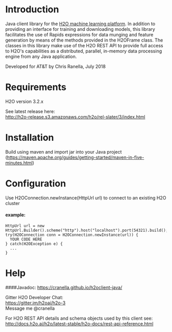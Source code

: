 # Introduction
Java client library for the <a href="http://docs.h2o.ai/h2o/latest-stable/h2o-docs/index.html">H2O machine learning platform</a>.  In
addition to providing an interface for training and downloading models, this library facilitates the use of Rapids 
expressions for data munging and feature generation by means of the methods provided in the H2OFrame class. The classes in this library
make use of the H2O REST API to provide full access to H2O's capabilities as a distributed, parallel, in-memory data processing
engine from any Java application.

Developed for AT&T by Chris Ranella, July 2018

# Requirements
H2O version 3.2.x

See latest release here: 
<br>http://h2o-release.s3.amazonaws.com/h2o/rel-slater/3/index.html 

# Installation
Build using maven and import jar into your Java project
<br>(https://maven.apache.org/guides/getting-started/maven-in-five-minutes.html)

# Configuration
Use H2OConnection.newInstance(HttpUrl url) to connect to an existing H2O cluster

#### example:
```
HttpUrl url = new HttpUrl.Builder().scheme("http").host("localhost").port(54321).build();
try(H2OConnection conn = H2OConnection.newInstance(url)) {
  YOUR CODE HERE
} catch(H2OException e) {
  ...
}
```

# Help
####Javadoc:
https://cranella.github.io/h2oclient-java/
<br>

Gitter H2O Developer Chat:
<br>https://gitter.im/h2oai/h2o-3
<br>Message me @cranella

For H2O REST API details and schema objects used by this client see:
<br>http://docs.h2o.ai/h2o/latest-stable/h2o-docs/rest-api-reference.html
